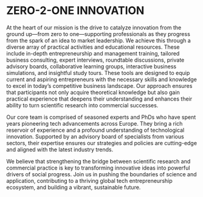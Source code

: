 # ZERO-2-ONE INNOVATION

At the heart of our mission is the drive to catalyze innovation from the ground up—from zero to one—supporting professionals as they progress from the spark of an idea to market leadership. We achieve this through a diverse array of practical activities and educational resources. These include in-depth entrepreneurship and management training, tailored business consulting, expert interviews, roundtable discussions, private advisory boards, collaborative learning groups, interactive business simulations, and insightful study tours. These tools are designed to equip current and aspiring entrepreneurs with the necessary skills and knowledge to excel in today’s competitive business landscape. Our approach ensures that participants not only acquire theoretical knowledge but also gain practical experience that deepens their understanding and enhances their ability to turn scientific research into commercial successes.


Our core team is comprised of seasoned experts and PhDs who have spent years pioneering tech advancements across Europe. They bring a rich reservoir of experience and a profound understanding of technological innovation. Supported by an advisory board of specialists from various sectors, their expertise ensures our strategies and policies are cutting-edge and aligned with the latest industry trends.


We believe that strengthening the bridge between scientific research and commercial practice is key to transforming innovative ideas into powerful drivers of social progress. Join us in pushing the boundaries of science and application, contributing to a thriving global tech entrepreneurship ecosystem, and building a vibrant, sustainable future.
